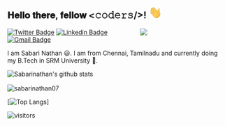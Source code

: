 <h2> 𝐇𝐞𝐥𝐥𝐨 𝐭𝐡𝐞𝐫𝐞, 𝐟𝐞𝐥𝐥𝐨𝐰 <𝚌𝚘𝚍𝚎𝚛𝚜/>! <img src="https://raw.githubusercontent.com/ABSphreak/ABSphreak/master/gifs/Hi.gif" width="30px"></h2>

<img align='right' src='https://user-images.githubusercontent.com/5713670/87202985-820dcb80-c2b6-11ea-9f56-7ec461c497c3.gif' width='200"'>

[![Twitter Badge](https://img.shields.io/badge/-@im__Sabari-1ca0f1?style=flat-square&labelColor=1ca0f1&logo=twitter&logoColor=white&link=https://twitter.com/im__Sabari)](https://twitter.com/im__Sabari/) [![Linkedin Badge](https://img.shields.io/badge/-SabariNathan-blue?style=flat-square&logo=Linkedin&logoColor=white&link=https://www.linkedin.com/in/sabari-nathan-b15514172/)](https://www.linkedin.com/in/sabari-nathan-b15514172/) 
[![Gmail Badge](https://img.shields.io/badge/-rs.sabarinathan02@gmail.com-c14438?style=flat-square&logo=Gmail&logoColor=white&link=mailto:rs.sabarinathan02@gmail.com)](mailto:rs.sabarinathan02@gmail.com)

I am Sabari Nathan 😃. I am from Chennai, Tamilnadu and currently doing my B.Tech in SRM University 🏫.


![Sabarinathan's github stats](https://github-readme-stats.vercel.app/api?username=sabarinathan07&hide=["issues"]&show_icons=true)

<p><img align="center" src="https://github-readme-streak-stats.herokuapp.com/?user=sabarinathan07&" alt="sabarinathan07"/></p>

[![Top Langs](https://github-readme-stats.vercel.app/api/top-langs/?username=sabarinathan07&layout=compact)]


![visitors](https://visitor-badge.glitch.me/badge?page_id=sabarinathan07.sabarinathan07)
<!--
**Sabarinathan07/Sabarinathan07** is a ✨ _special_ ✨ repository because its `README.md` (this file) appears on your GitHub profile.

Here are some ideas to get you started:

- 🔭 I’m currently working on ...
- 🌱 I’m currently learning ...
- 👯 I’m looking to collaborate on ...
- 🤔 I’m looking for help with ...
- 💬 Ask me about ...
- 📫 How to reach me: ...
- 😄 Pronouns: ...
- ⚡ Fun fact: ...
-->

